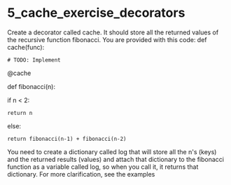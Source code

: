 # 5_cache_exercise_decorators
Create a decorator called cache. It should store all the returned values of the recursive function fibonacci. You are provided with this code:
def cache(func):

    # TODO: Implement

    

@cache

def fibonacci(n):

if n < 2:

    return n

else:

    return fibonacci(n-1) + fibonacci(n-2)
You need to create a dictionary called log that will store all the n's (keys) and the returned results (values) and attach that dictionary to the fibonacci function as a variable called log, so when you call it, it returns that dictionary. For more clarification, see the examples
